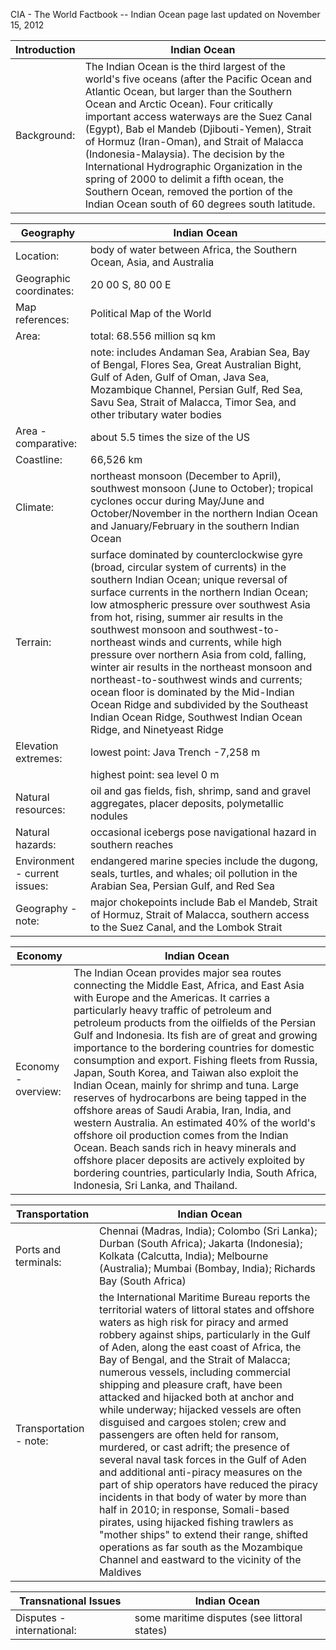 CIA - The World Factbook -- Indian Ocean
page last updated on November 15, 2012                                


| Introduction | Indian Ocean |
| --- | --- |
| Background: | The Indian Ocean is the third largest of the world's five oceans (after the Pacific Ocean and Atlantic Ocean, but larger than the Southern Ocean and Arctic Ocean). Four critically important access waterways are the Suez Canal (Egypt), Bab el Mandeb (Djibouti-Yemen), Strait of Hormuz (Iran-Oman), and Strait of Malacca (Indonesia-Malaysia). The decision by the International Hydrographic Organization in the spring of 2000 to delimit a fifth ocean, the Southern Ocean, removed the portion of the Indian Ocean south of 60 degrees south latitude. |


| Geography | Indian Ocean |
| --- | --- |
| Location: | body of water between Africa, the Southern Ocean, Asia, and Australia |
| Geographic coordinates: | 20 00 S, 80 00 E |
| Map references: | Political Map of the World |
| Area: | total: 68.556 million sq km |
| | note: includes Andaman Sea, Arabian Sea, Bay of Bengal, Flores Sea, Great Australian Bight, Gulf of Aden, Gulf of Oman, Java Sea, Mozambique Channel, Persian Gulf, Red Sea, Savu Sea, Strait of Malacca, Timor Sea, and other tributary water bodies |
| Area - comparative: | about 5.5 times the size of the US |
| Coastline: | 66,526 km |
| Climate: | northeast monsoon (December to April), southwest monsoon (June to October); tropical cyclones occur during May/June and October/November in the northern Indian Ocean and January/February in the southern Indian Ocean |
| Terrain: | surface dominated by counterclockwise gyre (broad, circular system of currents) in the southern Indian Ocean; unique reversal of surface currents in the northern Indian Ocean; low atmospheric pressure over southwest Asia from hot, rising, summer air results in the southwest monsoon and southwest-to-northeast winds and currents, while high pressure over northern Asia from cold, falling, winter air results in the northeast monsoon and northeast-to-southwest winds and currents; ocean floor is dominated by the Mid-Indian Ocean Ridge and subdivided by the Southeast Indian Ocean Ridge, Southwest Indian Ocean Ridge, and Ninetyeast Ridge |
| Elevation extremes: | lowest point: Java Trench -7,258 m |
| | highest point: sea level 0 m |
| Natural resources: | oil and gas fields, fish, shrimp, sand and gravel aggregates, placer deposits, polymetallic nodules |
| Natural hazards: | occasional icebergs pose navigational hazard in southern reaches |
| Environment - current issues: | endangered marine species include the dugong, seals, turtles, and whales; oil pollution in the Arabian Sea, Persian Gulf, and Red Sea |
| Geography - note: | major chokepoints include Bab el Mandeb, Strait of Hormuz, Strait of Malacca, southern access to the Suez Canal, and the Lombok Strait |


| Economy | Indian Ocean |
| --- | --- |
| Economy - overview: | The Indian Ocean provides major sea routes connecting the Middle East, Africa, and East Asia with Europe and the Americas. It carries a particularly heavy traffic of petroleum and petroleum products from the oilfields of the Persian Gulf and Indonesia. Its fish are of great and growing importance to the bordering countries for domestic consumption and export. Fishing fleets from Russia, Japan, South Korea, and Taiwan also exploit the Indian Ocean, mainly for shrimp and tuna. Large reserves of hydrocarbons are being tapped in the offshore areas of Saudi Arabia, Iran, India, and western Australia. An estimated 40% of the world's offshore oil production comes from the Indian Ocean. Beach sands rich in heavy minerals and offshore placer deposits are actively exploited by bordering countries, particularly India, South Africa, Indonesia, Sri Lanka, and Thailand. |


| Transportation | Indian Ocean |
| --- | --- |
| Ports and terminals: | Chennai (Madras, India); Colombo (Sri Lanka); Durban (South Africa); Jakarta (Indonesia); Kolkata (Calcutta, India); Melbourne (Australia); Mumbai (Bombay, India); Richards Bay (South Africa) |
| Transportation - note: | the International Maritime Bureau reports the territorial waters of littoral states and offshore waters as high risk for piracy and armed robbery against ships, particularly in the Gulf of Aden, along the east coast of Africa, the Bay of Bengal, and the Strait of Malacca; numerous vessels, including commercial shipping and pleasure craft, have been attacked and hijacked both at anchor and while underway; hijacked vessels are often disguised and cargoes stolen; crew and passengers are often held for ransom, murdered, or cast adrift; the presence of several naval task forces in the Gulf of Aden and additional anti-piracy measures on the part of ship operators have reduced the piracy incidents in that body of water by more than half in 2010; in response, Somali-based pirates, using hijacked fishing trawlers as "mother ships" to extend their range, shifted operations as far south as the Mozambique Channel and eastward to the vicinity of the Maldives |


| Transnational Issues | Indian Ocean |
| --- | --- |
| Disputes - international: | some maritime disputes (see littoral states) |
